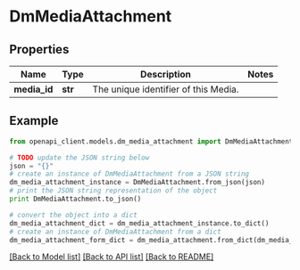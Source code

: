 # DmMediaAttachment


## Properties
Name | Type | Description | Notes
------------ | ------------- | ------------- | -------------
**media_id** | **str** | The unique identifier of this Media. | 

## Example

```python
from openapi_client.models.dm_media_attachment import DmMediaAttachment

# TODO update the JSON string below
json = "{}"
# create an instance of DmMediaAttachment from a JSON string
dm_media_attachment_instance = DmMediaAttachment.from_json(json)
# print the JSON string representation of the object
print DmMediaAttachment.to_json()

# convert the object into a dict
dm_media_attachment_dict = dm_media_attachment_instance.to_dict()
# create an instance of DmMediaAttachment from a dict
dm_media_attachment_form_dict = dm_media_attachment.from_dict(dm_media_attachment_dict)
```
[[Back to Model list]](../README.md#documentation-for-models) [[Back to API list]](../README.md#documentation-for-api-endpoints) [[Back to README]](../README.md)



